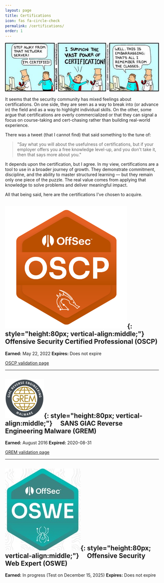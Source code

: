 ```yaml
---
layout: page
title: Certifications
icon: fas fa-circle-check
permalink: /certifications/
order: 1
---
```


![Certifications](/assets/img/certified.jpg)

It seems that the security community has mixed feelings about certifications. On one side, they are seen as a way to break into (or advance in) the field and as a way to highlight individual skills. On the other, some argue that certifications are overly commercialized or that they can signal a focus on course-taking and cert-chasing rather than building real-world experience.

There was a tweet (that I cannot find) that said something to the tune of:

> "Say what you will about the usefulness of certifications, but if your employer offers you a free knowledge level-up, and you don't take it, then that says more about you."

It depends upon the certification, but I agree. In my view, certifications are a tool to use in a broader journey of growth. They demonstrate commitment, discipline, and the ability to master structured learning — but they remain only one piece of the puzzle. The real value comes from applying that knowledge to solve problems and deliver meaningful impact.

All that being said, here are the certifications I've chosen to acquire.


## ![OSCP Logo](/assets/img/oscp.png){: style="height:80px; vertical-align:middle;"} &emsp;Offensive Security Certified Professional (OSCP)

**Earned:** May 22, 2022
**Expires:** Does not expire  

[OSCP validation page](https://api.accredible.com/v1/frontend/credential_website_embed_image/certificate/51841931)

---

## ![GREM Logo](/assets/img/grem.png){: style="height:80px; vertical-align:middle;"} &emsp;SANS GIAC Reverse Engineering Malware (GREM)

**Earned:** August 2016
**Expired:** 2020-08-31 

[GREM validation page](https://www.giac.org/certified-professional/Grant-Harris/154408 "GREM Certification")

---

## ![OSWE Logo](/assets/img/oswe.jpg){: style="height:80px; vertical-align:middle;"} &emsp;Offensive Security Web Expert (OSWE)

**Earned:** In progress (Test on December 15, 2025) 
**Expires:** Does not expire 